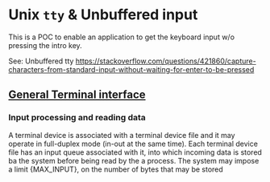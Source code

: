 # Unix `tty` & Unbuffered input 
 
This is a POC to enable an application to get the keyboard input w/o pressing
the intro key.

See: Unbuffered tty
https://stackoverflow.com/questions/421860/capture-characters-from-standard-input-without-waiting-for-enter-to-be-pressed

## [General Terminal interface](http://pubs.opengroup.org/onlinepubs/9699919799/basedefs/V1_chap11.html#tag_11_01_07)



### Input processing and reading data

A terminal device is associated with a terminal device file and it may operate in full-duplex mode (in-out at the same time).
Each terminal device file has an input queue associated with it, into which incoming data is stored ba the system before 
being read by the a process. The system may impose a limit {MAX_INPUT}, on the number of bytes that may be stored 
